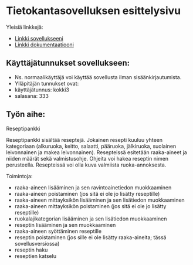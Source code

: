 # Tietokantasovelluksen esittelysivu

Yleisiä linkkejä:

* [Linkki sovellukseeni](http://ehaverin.users.cs.helsinki.fi/reseptipankki/)
* [Linkki dokumentaatiooni](https://github.com/wirefox/reseptipankki/blob/master/doc/dokumentaatio.pdf)

## Käyttäjätunnukset sovellukseen:
* Ns. normaalikäyttäjä voi käyttää sovellusta ilman sisäänkirjautumista.
* Ylläpitäjän tunnukset ovat:
 * käyttäjätunnus: kokki3
 * salasana: 333

## Työn aihe:

Reseptipankki

Reseptipankki sisältää reseptejä. Jokainen resepti kuuluu yhteen kategoriaan (alkuruoka, keitto, salaatti, pääruoka, jälkiruoka, suolainen leivonnainen ja makea leivonnainen). Resepteissä esitetään raaka-aineet ja niiden määrät sekä valmistusohje. Ohjeita voi hakea reseptin nimen perusteella. Resepteissä voi olla kuva valmiista ruoka-annoksesta.

Toimintoja:

* raaka-aineen lisääminen ja sen ravintoainetiedon  muokkaaminen
* raaka-aineen poistaminen (jos sitä ei ole jo lisätty reseptille)
* raaka-aineen mittayksikön lisääminen ja sen lisätiedon muokkaaminen
* raaka-aineen mittayksikön poistaminen (jos sitä ei ole jo lisätty reseptille)
* ruokalajikategorian lisääminen ja sen lisätiedon muokkaaminen
* reseptin lisääminen ja sen muokkaaminen
* raaka-aineen syöttäminen reseptille
* reseptin poistaminen (jos sille ei ole lisätty raaka-aineita; tässä sovellusversiossa)
* reseptin haku
* reseptien katselu
